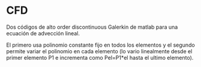 # CFD

Dos códigos de alto order discontinuous Galerkin de matlab para una ecuación de advección lineal.

El primero usa polinomio constante fijo en todos los elementos 
y el segundo permite variar el polinomio en cada elemento (lo vario linealmente desde el primer elemento P1 e incrementa como Pel=P1*el hasta el ultimo elemento).

